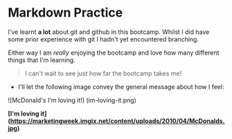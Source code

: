# Markdown Practice 

I've learnt **a lot** about git and github in this bootcamp. 
Whilst I did have some prior experience with git I hadn't yet encountered branching. 

Either way I am _*really*_ enjoying the bootcamp and love how many different things that I'm learning. 

> I can't wait to see just how far the bootcamp takes me! 

- I'll let the following image convey the general message about how I feel: 

![McDonald's I'm loving it!] (im-loving-it.png)

**[I'm loving it] (https://marketingweek.imgix.net/content/uploads/2010/04/McDonalds.jpg)**